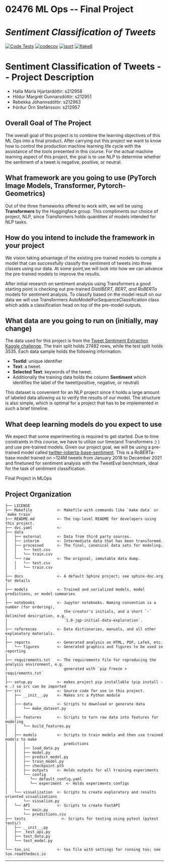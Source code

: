 # 02476 ML Ops -- Final Project

*Sentiment Classification of Tweets*
==============================
[![Code Tests](https://github.com/hallamaria1997/02476_mlops/actions/workflows/tests.yml/badge.svg)](https://github.com/hallamaria1997/02476_mlops/actions/workflows/tests.yml)
[![codecov](https://codecov.io/gh/hallamaria1997/02476_mlops/tree/badge.svg?token=0cb3070a-2953-415e-9450-77c020eb9ac4)](https://codecov.io/gh/hallamaria1997/02476_mlops)
[![isort](https://github.com/hallamaria1997/02476_mlops/actions/workflows/isort.yml/badge.svg)](https://github.com/hallamaria1997/02476_mlops/actions/workflows/isort.yml)
[![flake8](https://github.com/hallamaria1997/02476_mlops/actions/workflows/flake8.yml/badge.svg)](https://github.com/hallamaria1997/02476_mlops/actions/workflows/flake8.yml)


# Sentiment Classification of Tweets -- Project Description
- Halla María Hjartardóttir: s212958
- Hildur Margrét Gunnarsdóttir: s212951
- Rebekka Jóhannsdóttir: s212963
- Þórður Örn Stefánsson: s212957

## Overall Goal of The Project
The overall goal of this project is to combine the learning objectives of this ML Ops into a final product. After carrying out this project we want to know how to control the production machine learning life cycle with the assistance of the tools presented in this course. For the actual machine learning aspect of this project, the goal is to use NLP to determine whether the sentiment of a tweet is negative, positive, or neutral. 

## What framework are you going to use (PyTorch Image Models, Transformer, Pytorch-Geometrics)
Out of the three frameworks offered to work with, we will be using **Transformers** by the Huggingface group. This compliments our choice of project, NLP, since Transformers holds quantities of models intended for NLP tasks. 

## How do you intend to include the framework in your project
We vision taking advantage of the existing pre-trained models to compile a model that can successfully classify the sentiment of tweets into three classes using our data. At some point,we will look into how we can advance the pre-trained models to improve the results. 

After initial research on sentiment analysis using Transformers a good starting point is checking out pre-trained *DistilBERT, BERT, and RoBERTa* models for sentiment analysis. To classify based on the model result on our data we will use Transformers AutoModelForSequenceClassification class which adds a classification head on top of the pre-model outputs.

## What data are you going to run on (initially, may change)
The data used for this project is from the [Tweet Sentiment Extraction Kaggle challenge](https://www.kaggle.com/competitions/tweet-sentiment-extraction/data). The train split holds 27482 rows, while the test split holds 3535. Each data sample holds the following information: 

- **TextId**: unique identifier
- **Text**: a tweet.
- **Selected Text**: keywords of the tweet.
- Additionally the training data holds the column **Sentiment** which identifies the label of the tweet(positive, negative, or neutral)

This dataset is convenient for an NLP project since it holds a
 large amount of labeled data allowing us to verify the results of our model. The structure is also simple, which is optimal for a project that has to be implemented in such a brief timeline.

## What deep learning models do you expect to use
We expect that some experimenting is required to get started. Due to time constraints in this course, we have to utilize our time(and Transformers :) ) and use pre-trained models. Given our project goal, we will be using a pre-trained model called [twitter-roberta-base-sentiment](https://huggingface.co/cardiffnlp/twitter-roberta-base-sentiment). This is a RoBERTa-base model trained on ~124M tweets from January 2018 to December 2021 and finetuned for sentiment analysis with the TweetEval benchmark, ideal for the task of sentiment classification. 



Final Project in MLOps

Project Organization
------------

    ├── LICENSE
    ├── Makefile           <- Makefile with commands like `make data` or `make train`
    ├── README.md          <- The top-level README for developers using this project.
    ├── dvc.yaml           <- 
    ├── data
    │   ├── external       <- Data from third party sources.
    │   ├── interim        <- Intermediate data that has been transformed.
    │   ├── processed      <- The final, canonical data sets for modeling.
    │   │   └── test.csv
    │   │   └── train.csv
    │   └── raw            <- The original, immutable data dump.
    │   │   └── test.csv
    │   │   └── train.csv
    │
    ├── docs               <- A default Sphinx project; see sphinx-doc.org for details
    │
    ├── models             <- Trained and serialized models, model predictions, or model summaries
    │
    ├── notebooks          <- Jupyter notebooks. Naming convention is a number (for ordering),
    │                         the creator's initials, and a short `-` delimited description, e.g.
    │                         `1.0-jqp-initial-data-exploration`.
    │
    ├── references         <- Data dictionaries, manuals, and all other explanatory materials.
    │
    ├── reports            <- Generated analysis as HTML, PDF, LaTeX, etc.
    │   └── figures        <- Generated graphics and figures to be used in reporting
    │
    ├── requirements.txt   <- The requirements file for reproducing the analysis environment, e.g.
    │                         generated with `pip freeze > requirements.txt`
    │
    ├── setup.py           <- makes project pip installable (pip install -e .) so src can be imported
    ├── src                <- Source code for use in this project.
    │   ├── __init__.py    <- Makes src a Python module
    │   │
    │   ├── data           <- Scripts to download or generate data
    │   │   └── make_dataset.py
    │   │
    │   ├── features       <- Scripts to turn raw data into features for modeling
    │   │   └── build_features.py
    │   │
    │   ├── models         <- Scripts to train models and then use trained models to make
    │   │   │                 predictions
    │   │   ├── load_data.py
    │   │   ├── model.py
    │   │   ├── predict_model.py
    │   │   ├── train_model.py
    │   │   ├── checkpoint.pth
    │   │   ├── outputs    <- Holds outputs for all training experiments 
    │   │   └── config
    |   │      └── default_config.yaml
    │   │      └── experiment  <- Holds experiments configs 
    │   │
    │   └── visualization  <- Scripts to create exploratory and results oriented visualizations
    │       └── visualize.py
    │   └── API            <- Scripts to create FastAPI
    │       └── main.py
    │       └── predictions.csv
    ├── tests                <- Scripts for testing using pytest (pytest tests/)
    │   ├── __init__.py
    │   ├── _test_api.py
    │   ├── test_data.py
    │   └── test_model.py
    │
    └── tox.ini            <- tox file with settings for running tox; see tox.readthedocs.io


--------

